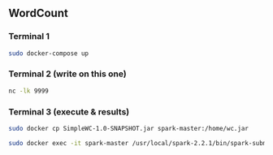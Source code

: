 ## WordCount

### Terminal 1
```sh
sudo docker-compose up
```

### Terminal 2 (write on this one)
```sh
nc -lk 9999
```

### Terminal 3 (execute & results)
```sh
sudo docker cp SimpleWC-1.0-SNAPSHOT.jar spark-master:/home/wc.jar

sudo docker exec -it spark-master /usr/local/spark-2.2.1/bin/spark-submit --class org.exampleNetworkWordCount /home/wc.jar 172.17.0.1 9999
```
